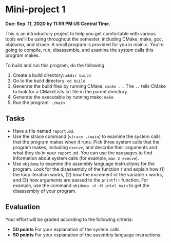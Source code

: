 Mini-project 1
============

**Due: Sep. 11, 2020 by 11:59 PM US Central Time**.

This is an introductory project to help you get comfortable with various tools we'll be using throughout the semester, including CMake, make, gcc, objdump, and strace. A small program is provided for you in main.c. You're going to compile, run, disassemble, and examine the system calls this program makes.

To build and run this program, do the following.

1. Create a build directory: `mkdir build`
2. Go to the build directory: `cd build`
3. Generate the build files by running CMake: `cmake ..`. The `..` tells CMake to look for a CMakeLists.txt file in the parent directory.
4. Generate the executable by running make: `make`
5. Run the program: `./main`

## Tasks

* Have a file named `report.md`.
* Use the strace command (`strace ./main`) to examine the system calls that the program makes when it runs. Pick three system calls that the program makes, including `execve`, and describe their arguments and what they do in your `report.md`. You can use the `man` pages to find information about system calls (for example, `man 2 execve`).
* Use `objdump` to examine the assembly language instructions for the program. Look for the disassembly of the function `f` and explain how (1) the loop iteration works, (2) how the increment of the variable x works, and (3) how arguments are passed to the ``printf()`` function. For example, use the command `objdump -d -M intel main` to get the disassembly of your program.

## Evaluation

Your effort will be graded according to the following criteria:

- **50 points** For your explanation of the system calls.
- **50 points** For your explanation of the assembly language instructions.
